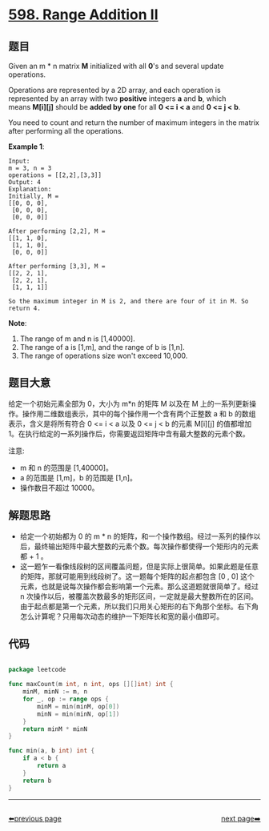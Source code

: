 # [598. Range Addition II](https://leetcode.com/problems/range-addition-ii/)


## 题目

Given an m * n matrix **M** initialized with all **0**'s and several update operations.

Operations are represented by a 2D array, and each operation is represented by an array with two **positive** integers **a** and **b**, which means **M[i][j]** should be **added by one** for all **0 <= i < a** and **0 <= j < b**.

You need to count and return the number of maximum integers in the matrix after performing all the operations.

**Example 1**:

```
Input: 
m = 3, n = 3
operations = [[2,2],[3,3]]
Output: 4
Explanation: 
Initially, M = 
[[0, 0, 0],
 [0, 0, 0],
 [0, 0, 0]]

After performing [2,2], M = 
[[1, 1, 0],
 [1, 1, 0],
 [0, 0, 0]]

After performing [3,3], M = 
[[2, 2, 1],
 [2, 2, 1],
 [1, 1, 1]]

So the maximum integer in M is 2, and there are four of it in M. So return 4.
```

**Note**:

1. The range of m and n is [1,40000].
2. The range of a is [1,m], and the range of b is [1,n].
3. The range of operations size won't exceed 10,000.

## 题目大意

给定一个初始元素全部为 0，大小为 m*n 的矩阵 M 以及在 M 上的一系列更新操作。操作用二维数组表示，其中的每个操作用一个含有两个正整数 a 和 b 的数组表示，含义是将所有符合 0 <= i < a 以及 0 <= j < b 的元素 M[i][j] 的值都增加 1。在执行给定的一系列操作后，你需要返回矩阵中含有最大整数的元素个数。

注意:

- m 和 n 的范围是 [1,40000]。
- a 的范围是 [1,m]，b 的范围是 [1,n]。
- 操作数目不超过 10000。


## 解题思路

- 给定一个初始都为 0 的 m * n 的矩阵，和一个操作数组。经过一系列的操作以后，最终输出矩阵中最大整数的元素个数。每次操作都使得一个矩形内的元素都 + 1 。
- 这一题乍一看像线段树的区间覆盖问题，但是实际上很简单。如果此题是任意的矩阵，那就可能用到线段树了。这一题每个矩阵的起点都包含 [0 , 0] 这个元素，也就是说每次操作都会影响第一个元素。那么这道题就很简单了。经过 n 次操作以后，被覆盖次数最多的矩形区间，一定就是最大整数所在的区间。由于起点都是第一个元素，所以我们只用关心矩形的右下角那个坐标。右下角怎么计算呢？只用每次动态的维护一下矩阵长和宽的最小值即可。

## 代码

```go

package leetcode

func maxCount(m int, n int, ops [][]int) int {
	minM, minN := m, n
	for _, op := range ops {
		minM = min(minM, op[0])
		minN = min(minN, op[1])
	}
	return minM * minN
}

func min(a, b int) int {
	if a < b {
		return a
	}
	return b
}

```



----------------------------------------------
<div style="display: flex;justify-content: space-between;align-items: center;">
<p><a href="https://books.halfrost.com/leetcode/ChapterFour/0500~0599/0594.Longest-Harmonious-Subsequence/">⬅️previous page</a></p>
<p><a href="https://books.halfrost.com/leetcode/ChapterFour/0500~0599/0599.Minimum-Index-Sum-of-Two-Lists/">next page➡️</a></p>
</div>
